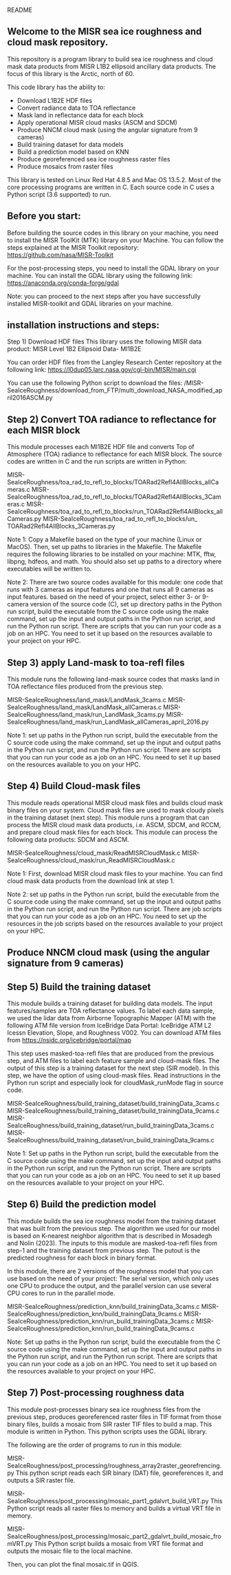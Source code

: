 README


Welcome to the MISR sea ice roughness and cloud mask repository. 
----------------------------------------------------------------------------------------
This repository is a program library to build sea ice roughness and cloud mask data products from MISR L1B2 ellipsoid ancillary data products. The focus of this library is the Arctic, north of 60.

This code library has the ability to:

-	Download L1B2E HDF files
-	Convert radiance data to TOA reflectance 
-	Mask land in reflectance data for each block
-	Apply operational MISR cloud masks (ASCM and SDCM)
-	Produce NNCM cloud mask (using the angular signature from 9 cameras)
-	Build training dataset for data models
-	Build a prediction model based on KNN 
-	Produce georeferenced sea ice roughness raster files 
-	Produce mosaics from raster files

This library is tested on Linux Red Hat 4.8.5 and Mac OS 13.5.2. Most of the core processing programs are written in C. Each source code in C uses a Python script (3.6 supported) to run.


Before you start:
----------------------
Before building the source codes in this library on your machine, you need to install the MISR ToolKit (MTK) library on your Machine. You can follow the steps explained at the MISR Toolkit repository: https://github.com/nasa/MISR-Toolkit 

For the post-processing steps, you need to install the GDAL library on your machine. You can install the GDAL library using the following link: https://anaconda.org/conda-forge/gdal

Note: you can proceed to the next steps after you have successfully installed MISR-toolkit and GDAL libraries on your machine.

installation instructions and steps:
--------------------------------------------
Step 1) Download HDF files
This library uses the following MISR data product: MISR Level 1B2 Ellipsoid Data- MI1B2E

You can order HDF files from the Langley Research Center repository at the following link: 
https://l0dup05.larc.nasa.gov/cgi-bin/MISR/main.cgi

You can use the following Python script to download the files:
/MISR-SeaIceRoughness/download_from_FTP/multi_download_NASA_modified_april2016ASCM.py


Step 2) Convert TOA radiance to reflectance for each MISR block
------------------------------------------------------------------------------------
This module processes each MI1B2E HDF file and converts Top of Atmosphere (TOA) radiance to reflectance for each MISR block. The source codes are written in C and the run scripts are written in Python:

MISR-SeaIceRoughness/toa_rad_to_refl_to_blocks/TOARad2Refl4AllBlocks_allCameras.c
MISR-SeaIceRoughness/toa_rad_to_refl_to_blocks/TOARad2Refl4AllBlocks_3Cameras.c
MISR-SeaIceRoughness/toa_rad_to_refl_to_blocks/run_TOARad2Refl4AllBlocks_allCameras.py
MISR-SeaIceRoughness/toa_rad_to_refl_to_blocks/un_ TOARad2Refl4AllBlocks_3Cameras.py

Note 1: Copy a Makefile based on the type of your machine (Linux or MacOS). Then, set up paths to libraries in the Makefile. The Makefile requires the following libraries to be installed on your machine: MTK, fftw, libpng, hdfeos, and math. You should also set up paths to a directory where executables will be written to.

Note 2: There are two source codes available for this module: one code that runs with 3 cameras as input features and one that runs all 9 cameras as input features. based on the need of your project, select either 3- or 9-camera version of the source code (C),  set up directory paths in the Python run script, build the executable from the C source code using the make command, set up the input and output paths in the Python run script, and run the Python run script. There are scripts that you can run your code as a job on an HPC. You need to set it up based on the resources available to your project on your HPC.


Step 3) apply Land-mask to toa-refl files
----------------------------------------------------
This module runs the following land-mask source codes that masks land in TOA reflectance files produced from the previous step.

MISR-SeaIceRoughness/land_mask/LandMask_3cams.c
MISR-SeaIceRoughness/land_mask/LandMask_allCameras.c
MISR-SeaIceRoughness/land_mask/run_LandMask_3cams.py
MISR-SeaIceRoughness/land_mask/run_LandMask_allCameras_april_2016.py

Note 1: set up paths in the Python run script, build the executable from the C source code using the make command, set up the input and output paths in the Python run script, and run the Python run script. There are scripts that you can run your code as a job on an HPC. You need to set it up based on the resources available to you on your HPC.


Step 4) Build Cloud-mask files
---------------------------------------
This module reads operational MISR cloud mask files and builds cloud mask binary files on your system. Cloud mask files are used to mask cloudy pixels in the training dataset (next step).
This module runs a program that can process the MISR cloud mask data products, i.e. ASCM, SDCM, and RCCM, and prepare cloud mask files for each block. This module can process the following data products: SDCM and ASCM.

MISR-SeaIceRoughness/cloud_mask/ReadMISRCloudMask.c
MISR-SeaIceRoughness/cloud_mask/run_ReadMISRCloudMask.c

Note 1: First, download MISR cloud mask files to your machine. You can find cloud mask data products from the download link at step 1.

Note 2: set up paths in the Python run script, build the executable from the C source code using the make command, set up the input and output paths in the Python run script, and run the Python run script. There are job scripts that you can run your code as a job on an HPC. You need to set up the resources in the job scripts based on the resources available to your project on your HPC.


Produce NNCM cloud mask (using the angular signature from 9 cameras)
-----------------------------------------------------------------------------------------------


Step 5) Build the training dataset
-------------------------------------------
This module builds a training dataset for building data models. The input features/samples are TOA reflectance values. To label each data sample, we used the lidar data from Airborne Topographic Mapper (ATM) with the following ATM file version from IceBridge Data Portal: IceBridge ATM L2 Icessn Elevation, Slope, and Roughness V002.
You can download ATM files from https://nsidc.org/icebridge/portal/map

This step uses masked-toa-refl files that are produced from the previous step, and ATM files to label each feature sample and cloud-mask files. The output of this step is a training dataset for the next step (SIR model). In this step, we have the option of using cloud-mask files. Read instructions in the Python run script and especially look for cloudMask_runMode flag in source code. 

MISR-SeaIceRoughness/build_training_dataset/build_trainingData_3cams.c
MISR-SeaIceRoughness/build_training_dataset/build_trainingData_9cams.c
MISR-SeaIceRoughness/build_training_dataset/run_build_trainingData_3cams.c
MISR-SeaIceRoughness/build_training_dataset/run_build_trainingData_9cams.c

Note 1: Set up paths in the Python run script, build the executable from the C source code using the make command, set up the input and output paths in the Python run script, and run the Python run script. There are scripts that you can run your code as a job on an HPC. You need to set it up based on the resources available to your project on your HPC.


Step 6) Build the prediction model
---------------------------------------------
This module builds the sea ice roughness model from the training dataset that was built from the previous step. The algorithm we used for our model is based on K-nearest neighbor algorithm that is described in Mosadegh and Nolin (2023). The inputs to this module are masked-toa-refl files from step-1 and the training dataset from previous step. The putout is the predicted roughness for each block in binary format. 

In this module, there are 2 versions of the roughness model that you can use based on the need of your project: The serial version, which only uses one CPU to produce the output, and the parallel version can use several CPU cores to run in the parallel mode. 

MISR-SeaIceRoughness/prediction_knn/build_trainingData_3cams.c
MISR-SeaIceRoughness/prediction_knn/build_trainingData_9cams.c
MISR-SeaIceRoughness/prediction_knn/run_build_trainingData_3cams.c
MISR-SeaIceRoughness/prediction_knn/run_build_trainingData_9cams.c

Note: Set up paths in the Python run script, build the executable from the C source code using the make command, set up the input and output paths in the Python run script, and run the Python run script. There are scripts that you can run your code as a job on an HPC. You need to set it up based on the resources available to your project on your HPC.


Step 7) Post-processing roughness data
---------------------------------------------------
This module post-processes binary sea ice roughness files from the previous step, produces georeferenced raster files in TIF format from those binary files, builds a mosaic from SIR raster TIF files to build a map. This module is written in Python. This python scripts uses the GDAL library.

The following are the order of programs to run in this module:

MISR-SeaIceRoughness/post_processing/roughness_array2raster_georefrencing.py
This python script reads each SIR binary (DAT) file, georeferences it, and outputs a SIR raster file.

MISR-SeaIceRoughness/post_processing/mosaic_part1_gdalvrt_build_VRT.py
This Python script reads all raster files to memory and builds a virtual VRT file in memory. 

MISR-SeaIceRoughness/post_processing/mosaic_part2_gdalvrt_build_mosaic_fromVRT.py
This Python script builds a mosaic from VRT file format and outputs the mosaic file to the local machine.

Then, you can plot the final mosaic.tif in QGIS.








